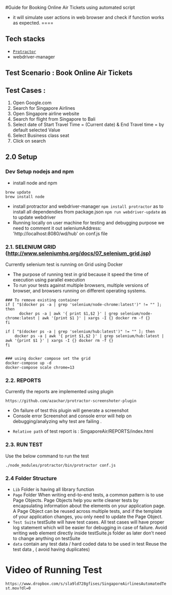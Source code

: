 #Guide for Booking Online Air Tickets using automated script
 - it will simulate user actions in web browser and check if function works as expected.
====
## Tech stacks

- [`Protractor`](http://www.protractortest.org/#/)
- webdriver-manager

## Test Scenario : Book Online Air Tickets
## Test Cases :
1. Open Google.com
2. Search for Singapore Airlines
3. Open Singapore airline website
4. Search for flight from Singapore to Bali
5. Select date of Start Travel Time = (Current date) & End Travel time = by default selected Value
6. Select Business class seat
7. Click on search


## 2.0 Setup
### Dev Setup nodejs and npm
* install node and npm
```
brew update
brew install node
```
* install protractor and webdriver-manager
```npm install protractor``` as to install all dependendies from package.json
```npm run webdriver-update``` as to update webdriver 
* Running locally on user machine for testing and debugging purpose we need to comment it out seleniumAddress: 'http://localhost:8080/wd/hub' on conf.js file


### 2.1. SELENIUM GRID (http://www.seleniumhq.org/docs/07_selenium_grid.jsp)
Currently selenium test is running on Grid using Docker
- The purpose of running test in grid because it speed the time of execution using parallel execution
- To run your tests against multiple browsers, multiple versions of browser, and browsers running on different operating systems.

```
### To remove existing container
if [ "$(docker ps -a | grep 'selenium/node-chrome:latest')" != "" ]; then
      docker ps -a | awk '{ print $1,$2 }' | grep selenium/node-chrome:latest | awk '{print $1 }' | xargs -I {} docker rm -f {}
fi
    
if [ "$(docker ps -a | grep 'selenium/hub:latest')" != "" ]; then
    docker ps -a | awk '{ print $1,$2 }' | grep selenium/hub:latest | awk '{print $1 }' | xargs -I {} docker rm -f {}
fi


### using docker compose set the grid
docker-compose up -d
docker-compose scale chrome=13

```


### 2.2. REPORTS
Currently the reports are implemented using plugin
```plugin
https://github.com/azachar/protractor-screenshoter-plugin
```
 - On failure of test this plugin will generate a screenshot 
 - Console error 
 Screenshot and console error will help on debugging/analyzing why test are failing .
 * `Relative path` of test report is : SingaporeAir/REPORTS/index.html

### 2.3. RUN TEST
Use the below command to run the test
```
./node_modules/protractor/bin/protractor conf.js
```

### 2.4 Folder Structure

- `Lib` Folder is having all library function
- `Page` Folder When writing end-to-end tests, a common pattern is to use Page Objects. Page Objects help you write cleaner tests by encapsulating information about the elements on your application page. A Page Object can be reused across multiple tests, and if the template of your application changes, you only need to update the Page Object.
- `Test Suite` testSuite will have test cases. All test cases will have proper log statement which will be easier for debugging in case of failure. Avoid writing web element directly inside testSuite.js folder as later don’t need to change anything on testSuite 
 - `data` contain any test data / hard coded data to be used in test
 Reuse the test data , ( avoid having duplicates)

 # Video of Running Test 
 ```https://www.dropbox.com/s/sla9ld728gfises/SingaporeAirlinesAutomatedTest.mov?dl=0```


